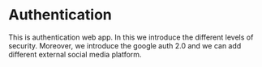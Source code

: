 # Authentication

This is authentication web app. In this we introduce the different levels of security. Moreover, we introduce the google auth 2.0 and we can add different external social media platform.
